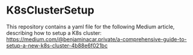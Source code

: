 # K8sClusterSetup
This repository contains a yaml file for the following Medium article, describing how to setup a K8s cluster:
https://medium.com/@benjaminacar.private/a-comprehensive-guide-to-setup-a-new-k8s-cluster-4b88e6f021bc
